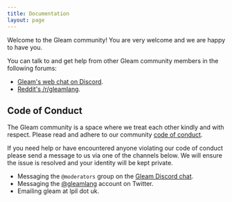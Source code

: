 ```yaml
---
title: Documentation
layout: page
---
```


Welcome to the Gleam community! You are very welcome and we are happy to have
you.

You can talk to and get help from other Gleam community members in the
following forums:

- [Gleam's web chat on Discord][2].
- [Reddit's /r/gleamlang][3].

## Code of Conduct

The Gleam community is a space where we treat each other kindly and with
respect. Please read and adhere to our community [code of conduct][1].

If you need help or have encountered anyone violating our code of conduct
please send a message to us via one of the channels below. We will ensure the
issue is resolved and your identity will be kept private.

- Messaging the `@moderators` group on the [Gleam Discord chat][2].
- Messaging the [@gleamlang][4] account on Twitter.
- Emailing gleam at lpil dot uk.

[1]: https://github.com/gleam-lang/gleam/blob/main/CODE_OF_CONDUCT.md
[2]: https://discord.gg/Fm8Pwmy
[3]: https://www.reddit.com/r/gleamlang/
[4]: https://twitter.com/gleamlang
